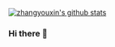 [![zhangyouxin's github stats](https://github-readme-stats.vercel.app/api?username=zhangyouxin)](https://github.com/anuraghazra/github-readme-stats)
### Hi there 👋

<!--
**zhangyouxin/zhangyouxin** is a ✨ _special_ ✨ repository because its `README.md` (this file) appears on your GitHub profile.

Here are some ideas to get you started:

- 🔭 I’m currently working on ...
- 🌱 I’m currently learning ...
- 👯 I’m looking to collaborate on ...
- 🤔 I’m looking for help with ...
- 💬 Ask me about ...
- 📫 How to reach me: ...
- 😄 Pronouns: ...
- ⚡ Fun fact: ...
-->
